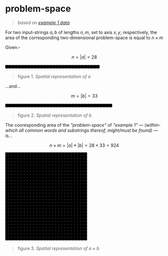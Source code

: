 # problem-space
> *based on [example 1 data](/notes/example_1/data.md)*

For two input-strings $a,b$ of lengths $n,m$, set to axis $x,y$, respectively, the area of the corresponding two-dimensional problem-space is equal to $n \times m$

Given:-

$$n = |a| = 28$$

![](/images/example-1--a-empty.png)
> figure 1. *Spatial representation of $a$*

...and...

$$m = |b| = 33$$

![](/images/example-1--b-empty.png)
> figure 2. *Spatial representation of $b$*

The cooresponding area of the *"problem-space"* of *"example 1"* — *(within-which all common words and substrings thereof, might/must be found)* — is...

$$n \times m = |a| * |b| = 28 \times 33 = 924$$

![](/images/example-1--empty.png)
> figure 3. *Spatial representation of $a \times b$*

